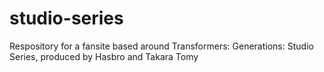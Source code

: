 # studio-series
Respository for a fansite based around Transformers: Generations: Studio Series, produced by Hasbro and Takara Tomy

